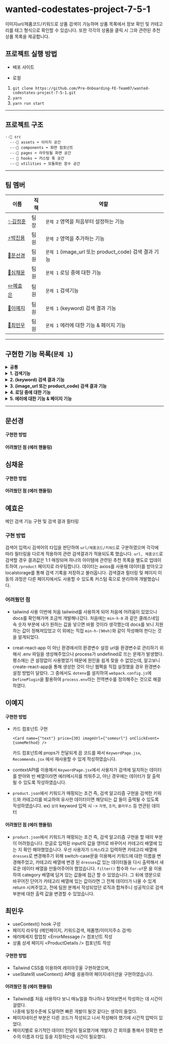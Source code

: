 # wanted-codestates-project-7-5-1

이미지url/제품코드/키워드로 상품 검색이 가능하며 상품 목록에서 정보 확인 및 카테고리를 태그 형식으로 확인할 수 있습니다. 또한 각각의 상품을 클릭 시 그와 관련된 추천 상품 목록을 제공합니다.

## 프로젝트 실행 방법

- 배포 사이트

- 로컬

1. `git clone https://github.com/Pre-Onboarding-FE-Team07/wanted-codestates-project-7-5-1.git`
2. `yarn`
3. `yarn run start`

---

## 프로젝트 구조

```
--📁 src
  ---📁 assets ➡ 이미지 공간
  ---📁 components ➡ 화면 컴포넌트
  ---📁 pages ➡ 라우팅될 화면 공간
  -- 📁 hooks ➡ 커스텀 훅 공간
  ---📁 utilities ➡ 모듈화된 함수 공간
```

---

## 팀 멤버

| 이름                                       | 직책 | 역할                                                  |
| ------------------------------------------ | ---- | ----------------------------------------------------- |
| [✨김정훈](https://github.com/jeonghun10)  | 팀장 | `문제 2` 영역을 처음부터 설정하는 기능                |
| [⚡️박진용](https://github.com/jinyongp)   | 팀원 | `문제 2` 영역을 추가하는 기능                         |
| [🎨문선경](https://github.com/dev-seomoon) | 팀원 | `문제 1` (image_url 또는 product_code) 검색 결과 기능 |
| [🚀심채윤](https://github.com/Lela12)      | 팀원 | `문제 1` 로딩 중에 대한 기능                          |
| [✏️예효은](https://github.com/ye-yo)       | 팀원 | `문제 1` 검색기능                                     |
| [🔨이예지](https://github.com/Lee-ye-ji)   | 팀원 | `문제 1` (keyword) 검색 결과 기능                     |
| [🚚최민우](https://github.com/exxocism)    | 팀원 | `문제 1` 에러에 대한 기능 & 페이지 기능               |

---

## 구현한 기능 목록(`문제 1`)

<details>	
  <summary><b>공통</b></summary>
  <br/>
  <ul>
    <li>url에 검색 쿼리에 사용한 데이터가 직관적으로 보여야함</li>
    <li>PXL 로고를 클릭 시에 첫 페이지로 돌아와야 함</li>
    <li>반응형으로 구현</li>
    <li>+)검색어 강조</li>
   </ul>
</details>
<details>	
  <summary><b>1. 검색기능</b></summary>
  <br/>
  <ul>
    <li>전체적인 검색 페이지 화면 개발</li>
    <li>검색 시 검색 데이터 호출하는 로직 작성</li>
    <li>검색 후 데이터 사용자가 어떤 걸 입력했는것 까지 구현</li>
   </ul>
</details>
<details>	
  <summary><b>2. (keyword) 검색 결과 기능</b></summary>
  <br/>
  <ul>
    <li>Card 컴포넌트 만드는 화면 개발</li>
    <li>매핑 기준을 설정해 image_urls의 값에 있는 이미지를 화면에 출력</li>
    <li>이미지는 클릭 시에 image_url로 라우팅 되도록 처리</li>
    <li>출력하는 정보는 ‘name’, ‘price’, ‘image_url’의 이미지</li>
   </ul>
</details>
<details>	
  <summary><b>3. (image_url 또는 product_code) 검색 결과 기능</b></summary>
  <br/>
  <ul>
    <li>Card 컴포넌트 만드는 화면 개발</li>
    <li>검색 결과 페이지 구현</li>
    <li>좌측의 ATTRIBUTES 정보 출력, ITEMS 정보 출력</li>
    <li>우측의 ‘name’, ‘price’, ‘image_url’의 이미지 출력 및 product_url의 정보로 라우팅</li>
   </ul>
</details>
<details>	
  <summary><b>4. 로딩 중에 대한 기능</b></summary>
  <br/>
  <ul>
    <li>데이터가 로딩 중인 경우, 로딩 중임을 알리는 UI 만들기</li>
    <li>로딩 중에는 별도 액션이 일어나는 것 막기</li>
    <li>+) 한번 로딩된 데이터는 메모리에 캐시하고, 새로고침 시에는 http요청을 하지 말고 캐시된 데이터를 불러와 랜더링</li>
   </ul>
</details>
<details>	
  <summary><b>5. 에러에 대한 기능 & 페이지 기능</b></summary>
  <br/>
  <ul>
    <li>에러 처리</li>
    - 호출 중 에러가 발생했을 때의 처리를 한 경우
    - 오류가 발생한 경우를 체크하는 경우
    - 오류가 발생했음을 사용자에게 인지 시킨 경우(오류 발생했다는 화면 구현)
    <li>페이지 네이션 or More 버튼 UI 구현</li>
    - 데이터를 자른 후 사용자 요청에 맞게 데이터가 보일 수 있도록 구현
   </ul>
</details>

---

## 문선경

#### 구현한 방법

#### 어려웠던 점 (에러 핸들링)

## 심채윤

#### 구현한 방법

#### 어려웠던 점 (에러 핸들링)

## 예효은

메인 검색 기능 구현 및 검색 결과 필터링

### 구현 방법

검색어 입력시 검색어의 타입을 판단하여 `url/제품코드/키워드`로 구분하였으며 각각에 따라 필터링을 다르게 적용하여 관련 검색결과가 적용되도록 했습니다. `url, 제품코드`로 검색할 경우 결과값은 1:1 매칭되며 하나의 아이템에 관련된 추천 목록을 별도로 업데이트하여 `/product` 페이지로 라우팅합니다.
데이터는 axios를 사용해 데이터를 받아오고 localstorage를 통해 검색 기록을 저장하고 불러옵니다.
검색결과 필터링 및 페이지 이동의 과정은 다른 페이지에서도 사용할 수 있도록 커스텀 훅으로 분리하여 개발했습니다.

### 어려웠던 점

- tailwind 사용
  이번에 처음 tailwind를 사용하게 되어 처음에 어려움이 있었으나 docs를 확인해가며 조금씩 개발해나갔다.
  처음에는 `min-h-0` 과 같은 클래스네임 속 숫자 부분에 내가 원하는 값을 넣으면 바뀔 것이라 생각했는데 docs를 보니 지원하는 값이 정해져있었고 이 외에는 직접 `min-h-[90vh]`와 같이 작성해야 한다는 것을 알게되었다.

- creat-react-app 이 아닌 환경에서의 환경변수 설정
  url을 환경변수로 관리하기 위해서 .env 파일을 생성해주었으나 process가 undefined로 뜨는 문제가 발생했다. 평소에는 큰 설정없이 사용했었기 때문에 원인을 쉽게 찾을 수 없었는데, 알고보니 create-react-app을 통해 생성한 것이 아닌 웹팩을 직접 설정했을 경우 환경변수 설정 방법이 달랐다. 그 중에서도 `dotenv`를 설치하여 `webpack.config.js`에 `DefinePlugin`을 활용하여 `process.env`라는 전역변수를 정의해주는 것으로 해결하였다.

## 이예지

#### 구현한 방법

- 카드 컴포넌트 구현

  ```
  <Card name={"text"} price={30} imageUrl={"someurl"} onClickEvent={someMethod} />
  ```

  카드 컴포넌트에 props가 전달되게 끔 코드를 짜서 `KeywordPage.jsx`, `Recommends.jsx` 에서 재사용할 수 있게 작성하였습니다.

- contextAPI를 이용해서 `KeywordPage.jsx`에서 사용자가 검색에 일치하는 데이터를 받아와 빈 배열이라면 에러메시지를 띄워주고, 아닌 경우에는 데이터가 잘 출력될 수 있도록 작성하였습니다.
- `product.json`에서 키워드가 매핑되는 조건 즉, 검색 알고리즘 구현을 검색한 키워드와 카테고리를 비교하여 유사한 데이터이면 해당되는 값 들이 출력될 수 있도록 작성하였습니다.
  ex) `상의` keyword 입력 시 -> `자켓`, `조끼`, `블라우스` 등 연관된 데이터

#### 어려웠던 점 (에러 핸들링)

- `product.json`에서 키워드가 매핑되는 조건 즉, 검색 알고리즘 구현을 할 때의 부분이 어려웠습니다. 한글로 입력된 input의 값을 영어로 바꾸어서 카테고리 배열에 있는 지 확인 해야했었습니다. 우선 사용자가 `드레스`라고 입력하면 카테고리 배열에 `dresses`로 변경해주기 위해 switch-case문을 이용해서 키워드에 대한 이름을 변경해주었고, 카테고리 배열에 변경 된 `dresses`값 있는 데이터들을 다시 출력해서 새로운 데이터 배열을 만들어주어야 했었습니다. `filter()` 함수와 `for-of`문 을 이용하여 category 배열에 담겨 있는 값들에 접근 할 수 있었습니다. 그 뒤에 영문으로 바꾸어진 단어가 카테고리 배열에 있는 값이라면 그 전체 데이터가 나올 수 있게 return 시켜주었고, 전에 팀원 분께서 작성되었던 로직과 합쳐주니 성공적으로 검색 부분에 대한 출력 값을 변경할 수 있었습니다.

## 최민우

- useContext() hook 구성
- 페이지 라우팅 (메인페이지, 키워드검색, 제품명/이미지주소 검색)
- 에러메세지 팝업창 &lt;ErrorMessage /&gt; 컴포넌트 작성
- 상품 상세 페이지 &lt;ProductDetails /&gt; 컴포넌트 작성

#### 구현한 방법

- Tailwind CSS를 이용하여 레이아웃울 구현하였으며,
- useState와 useContext() API를 응용하여 페이지네이션을 구현하였습니다.

#### 어려웠던 점 (에러 핸들링)

- Tailwind를 처음 사용하다 보니 매뉴얼을 하나하나 찾아보면서 작성하는 데 시간이 걸렸다.<br />
  나중에 일정수준에 도달하면 빠른 개발이 될것 같다는 생각이 들었다.
- 페이지네이션 부분은 다른 코드가 작성되고 나서 작성해야 했기에 시간적 압박이 있었다.
- 페이지별로 유기적인 데이터 전달이 필요했기에 개발자 간 회의를 통해서 정확한 변수의 이름과 타입 등을 지정하는데 시간이 필요했다.
